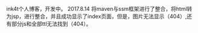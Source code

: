 ink4t个人博客，开发中。
2017.8.14 
将maven与ssm框架进行了整合，将html转为jsp，进行整合，并且成功显示了index页面，但是，图片无法显示（404）,还有部分js和全部ttl无法找到（404）。